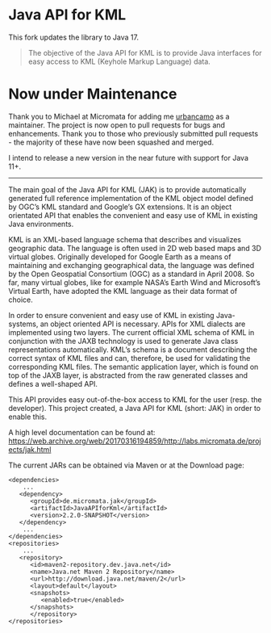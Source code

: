 # Java API for KML

This fork updates the library to Java 17.

> The objective of the Java API for KML is to provide Java interfaces for easy access to KML (Keyhole Markup Language) data.

# Now under Maintenance

Thank you to Michael at Micromata for adding me [urbancamo](mailto:mark@wickensonline.co.uk) as a maintainer.
The project is now open to pull requests for bugs and enhancements.
Thank you to those who previously submitted pull requests - the majority of these
have now been squashed and merged.

I intend to release a new version in the near future with support for Java 11+.

---

The main goal of the Java API for KML (JAK) is to provide automatically generated full reference implementation of the KML object model defined by OGC’s KML standard and Google’s GX extensions. It is an object orientated API that enables the convenient and easy use of KML in existing Java environments.

KML is an XML-based language schema that describes and visualizes geographic data. The language is often used in 2D web based maps and 3D virtual globes. Originally developed for Google Earth as a means of maintaining and exchanging geographical data, the language was defined by the Open Geospatial Consortium (OGC) as a standard in April 2008. So far, many virtual globes, like for example NASA’s Earth Wind and Microsoft’s Virtual Earth, have adopted the KML language as their data format of choice.

In order to ensure convenient and easy use of KML in existing Java-systems, an object oriented API is necessary. APIs for XML dialects are implemented using two layers. The current official XML schema of KML in conjunction with the JAXB technology is used to generate Java class representations automatically. KML’s schema is a document describing the correct syntax of KML files and can, therefore, be used for validating the corresponding KML files. The semantic application layer, which is found on top of the JAXB layer, is abstracted from the raw generated classes and defines a well-shaped API.

This API provides easy out-of-the-box access to KML for the user (resp. the developer). This project created, a Java API for KML (short: JAK) in order to enable this.

A high level documentation can be found at: https://web.archive.org/web/20170316194859/http://labs.micromata.de/projects/jak.html

The current JARs can be obtained via Maven or at the Download page:

```
<dependencies>
    ...
   <dependency>
      <groupId>de.micromata.jak</groupId>
      <artifactId>JavaAPIforKml</artifactId>
      <version>2.2.0-SNAPSHOT</version>
   </dependency>
    ...
</dependencies>
<repositories>
    ...
   <repository>
      <id>maven2-repository.dev.java.net</id>
      <name>Java.net Maven 2 Repository</name>
      <url>http://download.java.net/maven/2</url>
      <layout>default</layout>
      <snapshots>
         <enabled>true</enabled>
      </snapshots>
      </repository>
</repositories>
```
